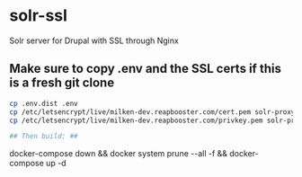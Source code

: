 # solr-ssl #
Solr server for Drupal with SSL through Nginx


## Make sure to copy .env and the SSL certs if this is a fresh git clone ##

```bash
cp .env.dist .env
cp /etc/letsencrypt/live/milken-dev.reapbooster.com/cert.pem solr-proxy/cert.pem
cp /etc/letsencrypt/live/milken-dev.reapbooster.com/privkey.pem solr-proxy/privkey.pem

## Then build: ##

```
docker-compose down && docker system prune --all -f && docker-compose up -d

```
